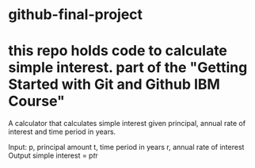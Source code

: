 # github-final-project
# this repo holds code to calculate simple interest. part of the "Getting Started with Git and Github IBM Course"

A calculator that calculates simple interest given principal, annual rate of interest and time period in years.

Input:
  p, principal amount
  t, time period in years
  r, annual rate of interest
Output
  simple interest = p*t*r

